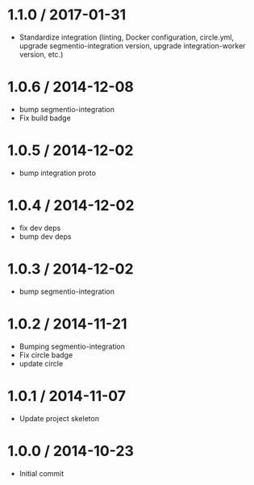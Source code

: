 
1.1.0 / 2017-01-31
==================

  * Standardize integration (linting, Docker configuration, circle.yml, upgrade
segmentio-integration version, upgrade integration-worker version, etc.)


1.0.6 / 2014-12-08
==================

 * bump segmentio-integration
 * Fix build badge

1.0.5 / 2014-12-02
==================

 * bump integration proto

1.0.4 / 2014-12-02
==================

 * fix dev deps
 * bump dev deps

1.0.3 / 2014-12-02
==================

 * bump segmentio-integration

1.0.2 / 2014-11-21
==================

 * Bumping segmentio-integration
 * Fix circle badge
 * update circle

1.0.1 / 2014-11-07
==================

  * Update project skeleton

1.0.0 / 2014-10-23
==================

  * Initial commit
